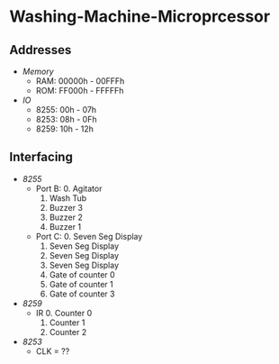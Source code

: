 # Washing-Machine-Microprcessor

## Addresses
* _Memory_
	* RAM: 00000h - 00FFFh
	* ROM: FF000h - FFFFFh
* _IO_
	* 8255:	00h - 07h 
	* 8253: 08h - 0Fh
	* 8259: 10h - 12h

## Interfacing
* _8255_
	* Port B: 
		0. Agitator
		1. Wash Tub
		2. Buzzer 3
		3. Buzzer 2
		4. Buzzer 1
	* Port C:
		0. Seven Seg Display
		1. Seven Seg Display
		2. Seven Seg Display
		3. Seven Seg Display
		4. Gate of counter 0
		5. Gate of counter 1
		6. Gate of counter 3
* _8259_
	* IR
		0. Counter 0
		1. Counter 1
		2. Counter 2
* _8253_
	* CLK = ??
